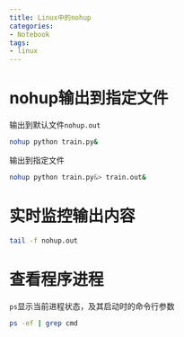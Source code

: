 ```yaml
---
title: Linux中的nohup
categories:
- Notebook
tags:
- linux
---
```


# nohup输出到指定文件

输出到默认文件`nohup.out`

```sh
nohup python train.py&
```

输出到指定文件

```sh
nohup python train.py&> train.out&
```

# 实时监控输出内容

```sh
tail -f nohup.out
```



# 查看程序进程

`ps`显示当前进程状态，及其启动时的命令行参数

```sh
ps -ef | grep cmd
```

